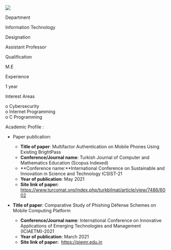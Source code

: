 [![](/sites/default/files/styles/faculty_images/public/2025-01/WhatsApp%20Image%202024-09-22%20at%203.43.35%20PM.jpeg?itok=fIX5fMHZ)](/sites/default/files/2025-01/WhatsApp%20Image%202024-09-22%20at%203.43.35%20PM.jpeg)

Department

Information Technology

Designation

Assistant Professor

Qualification

M.E

Experience

1 year

Interest Areas

o Cybersecurity   
o Internet Programming  
o C Programming

Academic Profile :

* Paper publication:

  + **Title of paper**: Multifactor Authentication on Mobile Phones Using Existing BrightPass
  + **Conference/Journal name**: Turkish Journal of Computer and Mathematics Education (Scopus Indexed)
  + **Conference name:**International Conference on Sustainable and Innovation in Science and Technology ICSIST-21
  + **Year of publication**: May 2021
  + **Site link of paper:** <https://www.turcomat.org/index.php/turkbilmat/article/view/7486/6002>
* **Title of paper**: Comparative Study of Phishing Défense Schemes on Mobile Computing Platform

  + **Conference/Journal name**: International Conference on Innovative Applications of Emerging Technologies and Management (ICIAETM)-2021
  + **Year of publication**: March 2021
  + **Site link of paper:**  <https://piemr.edu.in>